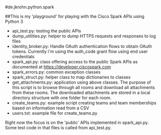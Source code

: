 #de.jkrohn.python.spark

##This is my 'playground' for playing with the Cisco Spark APIs using Python 3

* api_test.py: testing the public APIs
* dump_utilities.py: helper to dump HTTPS requests and responses to log files
* identity_broker.py: Handle OAuth authentication flows to obtain OAuth tokens. Currently i'm using the auth_code grant flow using end user credentials
* spark_api.py: class offering access to the public Spark APIs as documented at https://developer.ciscospark.com
* spark_errors.py: common exception classes
* spark_struct.py: helper class to map dictionaries to classes
* get_attachments.py: application using above classes. The purpose of this script is to browse through all rooms and download all attachments from these rooms. The downloaded attachments are stored in a local directory structure with one folder for each room.
* create_teams.py: example script creating teams and team memberships based on information read from a CSV
* users.txt: example file for create_teams.py

Right now the focus is on the 'public' APIs implemented in spark\_api.py. Some test code in that files is called from api\_test.py.
